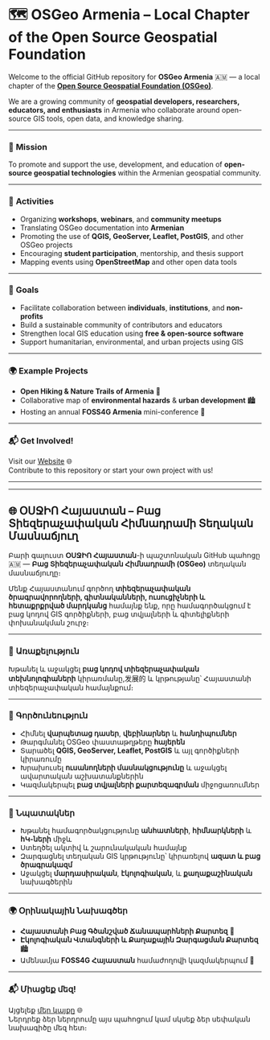 # 🗺️ OSGeo Armenia – Local Chapter of the Open Source Geospatial Foundation

Welcome to the official GitHub repository for **OSGeo Armenia** 🇦🇲 — a local chapter of the **[Open Source Geospatial Foundation (OSGeo)](https://www.osgeo.org/)**.

We are a growing community of **geospatial developers, researchers, educators, and enthusiasts** in Armenia who collaborate around open-source GIS tools, open data, and knowledge sharing.

---

### 🎯 **Mission**
To promote and support the use, development, and education of **open-source geospatial technologies** within the Armenian geospatial community.

---

### 📅 **Activities**
- Organizing **workshops**, **webinars**, and **community meetups**
- Translating OSGeo documentation into **Armenian**
- Promoting the use of **QGIS, GeoServer, Leaflet, PostGIS**, and other OSGeo projects
- Encouraging **student participation**, mentorship, and thesis support
- Mapping events using **OpenStreetMap** and other open data tools

---

### 🤝 **Goals**
- Facilitate collaboration between **individuals**, **institutions**, and **non-profits**
- Build a sustainable community of contributors and educators
- Strengthen local GIS education using **free & open-source software**
- Support humanitarian, environmental, and urban projects using GIS

---

### 🌍 **Example Projects**
- **Open Hiking & Nature Trails of Armenia** 🥾
- Collaborative map of **environmental hazards** & **urban development** 🏙️
- Hosting an annual **FOSS4G Armenia** mini-conference 🎤

---

### 📬 Get Involved!
Visit our [Website](https://osgeo-armenia.github.io) 🌐  
Contribute to this repository or start your own project with us!

---

---

## 🌐 ՕՍՋԻՈ Հայաստան – Բաց Տիեզերաչափական Հիմնադրամի Տեղական Մասնաճյուղ

Բարի գալուստ **ՕՍՋԻՈ Հայաստան**-ի պաշտոնական GitHub պահոցը 🇦🇲 — **Բաց Տիեզերաչափական Հիմնադրամի (OSGeo)** տեղական մասնաճյուղը։

Մենք Հայաստանում գործող **տիեզերաչափական ծրագրավորողների, գիտնականների, ուսուցիչների և հետաքրքրված մարդկանց** համայնք ենք, որը համագործակցում է բաց կոդով GIS գործիքների, բաց տվյալների և գիտելիքների փոխանակման շուրջ։

---

### 🎯 **Առաքելություն**
Խթանել և աջակցել **բաց կոդով տիեզերաչափական տեխնոլոգիաների** կիրառմանը,发展的 և կրթությանը՝ Հայաստանի տիեզերաչափական համայնքում։

---

### 📅 **Գործունեություն**
- Հիմնել **վարպետաց դասեր**, **վեբինարներ** և **հանդիպումներ**
- Թարգմանել OSGeo փաստաթղթերը **հայերեն**
- Տարածել **QGIS, GeoServer, Leaflet, PostGIS** և այլ գործիքների կիրառումը
- Խրախուսել **ուսանողների մասնակցությունը** և աջակցել ավարտական աշխատանքներին
- Կազմակերպել **բաց տվյալների քարտեզագրման** միջոցառումներ

---

### 🤝 **Նպատակներ**
- Խթանել համագործակցությունը **անհատների**, **հիմնարկների** և **հԿ-ների** միջև
- Ստեղծել ակտիվ և շարունակական համայնք
- Զարգացնել տեղական GIS կրթությունը՝ կիրառելով **ազատ և բաց ծրագրակազմ**
- Աջակցել **մարդասիրական**, **էկոլոգիական**, և **քաղաքաշինական** նախագծերին

---

### 🌍 **Օրինակային Նախագծեր**
- **Հայաստանի Բաց Գծանշված Ճանապարհների Քարտեզ** 🥾  
- **Էկոլոգիական Վտանգների և Քաղաքային Զարգացման Քարտեզ** 🏙️  
- Ամենամյա **FOSS4G Հայաստան** համաժողովի կազմակերպում 🎤

---

### 📬 Միացեք մեզ!
Այցելեք [մեր կայքը](https://osgeo-armenia.github.io) 🌐  
Ներդրեք ձեր ներդրումը այս պահոցում կամ սկսեք ձեր սեփական նախագիծը մեզ հետ։

